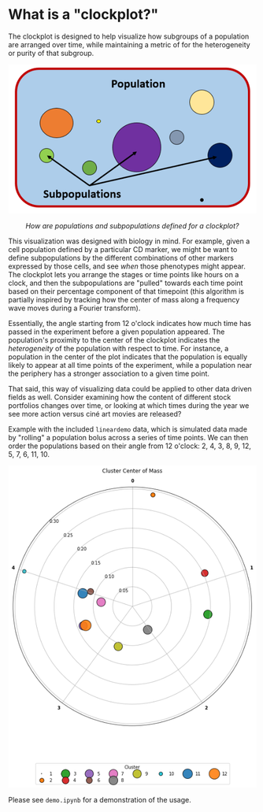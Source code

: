 # What is a "clockplot?"


The clockplot is designed to help visualize how subgroups of a population are arranged over time, while maintaining a metric of for the heterogeneity or purity of that subgroup. 

<div style="text-align:center;">
    <img src="img/populations.png" alt="defining populations and subpopulations"/>
    <p><em>
        How are populations and subpopulations defined for a clockplot?
    </p></em>
</div>

This visualization was designed with biology in mind. For example, given a cell population defined by a particular CD marker, we might be want to define subpopulations by the different combinations of other markers expressed by those cells, and see *when* those phenotypes might appear. The clockplot lets you arrange the stages or time points like hours on a clock, and then the subpopulations are "pulled" towards each time point based on their percentage component of that timepoint (this algorithm is partially inspired by tracking how the center of mass along a frequency wave moves during a Fourier transform). 

Essentially, the angle starting from 12 o'clock indicates how much time has passed in the experiment before a given population appeared. The population's proximity to the center of the clockplot indicates the *heterogeneity* of the population with respect to time. For instance, a population in the center of the plot indicates that the population is equally likely to appear at all time points of the experiment, while a population near the periphery has a stronger association to a given time point.  

That said, this way of visualizing data could be applied to other data driven fields as well. Consider examining how the content of different stock portfolios changes over time, or looking at which times during the year we see more action versus cin&eacute; art movies are released?

Example with the included `lineardemo` data, which is simulated data made by "rolling" a population bolus across a series of time points. We can then order the populations based on their angle from 12 o'clock: 2, 4, 3, 8, 9, 12, 5, 7, 6, 11, 10. 

![A sample clockplot using the built-in lineardemo data](img/demo.PNG)

Please see `demo.ipynb` for a demonstration of the usage.